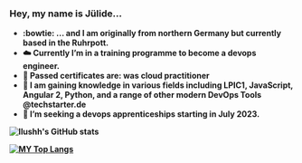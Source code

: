 ### <b> Hey, my name is Jülide...
<!--

- 🔭 I’m currently working on ...
- 🌱 I’m currently learning ...
- 👯 I’m looking to collaborate on ...
- 🤔 I’m looking for help with ...
- 💬 Ask me about ...
 How to reach me: ...
- 😄 Pronouns: ...
- ⚡ Fun fact: ... -->

- :bowtie: ... and I am originally from northern Germany but currently based in the Ruhrpott.
- :cloud: Currently I’m in a training programme to become a devops engineer.
- :star2: Passed certificates are: was cloud practitioner
- :book: I am gaining knowledge in various fields including LPIC1, JavaScript, Angular 2, Python, and a range of other modern DevOps Tools @techstarter.de
- :muscle: I’m seeking a devops apprenticeships starting in July 2023.




![Ilushh's GitHub stats](https://github-readme-stats.vercel.app/api?username=ilushh&theme=aura_dark&show_icons=true)



[![MY Top Langs](https://github-readme-stats.vercel.app/api/top-langs/?username=ilushh&layout=compact)](https://github.com/anuraghazra/github-readme-stats)
